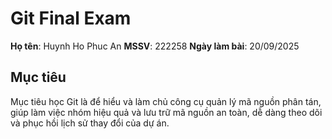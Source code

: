 # Git Final Exam

**Họ tên**: Huynh Ho Phuc An
**MSSV**: 222258
**Ngày làm bài**: 20/09/2025

## Mục tiêu
Mục tiêu học Git là để hiểu và làm chủ công cụ quản lý mã nguồn phân tán, giúp làm việc nhóm hiệu quả và lưu trữ mã nguồn an toàn, dễ dàng theo dõi và phục hồi lịch sử thay đổi của dự án.
